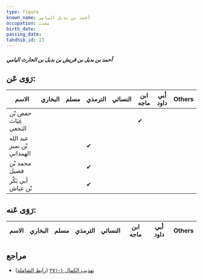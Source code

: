 ```yaml
---
type: figure
known_name: أحمد بن بديل اليامي
occupation: محدث
birth_date:
passing_date:
tahdhib_id: 13
---
```

##### أحمد بن بديل بن قريش بن بديل بن الحارث اليامي

## رَوَى عَن:
| الاسم                      | البخاري | مسلم | الترمذي | النسائي | ابن ماجه | أبي داود | Others |
| -------------------------- | ------- | ---- | ------- | ------- | -------- | -------- | ------ |
| حفص بْن غِيَاث النخعي      |         |      |         |         | ✔        |          |        |
| عبد الله بْن نمير الهمداني |         |      | ✔       |         |          |          |        |
| محمد بْن فضيل              |         |      | ✔       |         |          |          |        |
| أبي بَكْر بْن عياش         |         |      | ✔       |         |          |          |        |
## رَوَى عَنه:
| الاسم | البخاري | مسلم | الترمذي | النسائي | ابن ماجه | أبي داود | Others |
| ----- | ------- | ---- | ------- | ------- | -------- | -------- | ------ |
## مراجع
- [تهذيب الكمال ١-٢٧١](obsidian://open?vault=Tahdhib-al-Kamal&file=Figures/١٣-أحمد%20بن%20بديل%20بن%20قريش%20بن%20بديل%20بن%20الحارث%20اليامي) ([رابط الشاملة](https://shamela.ws/book/3722/270))